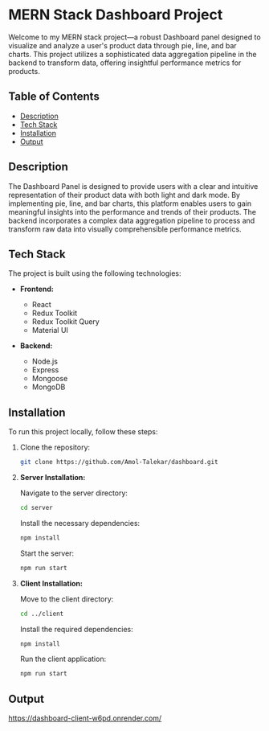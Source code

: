 # MERN Stack Dashboard Project

Welcome to my MERN stack project—a robust Dashboard panel designed to visualize and analyze a user's product data through pie, line, and bar charts. This project utilizes a sophisticated data aggregation pipeline in the backend to transform data, offering insightful performance metrics for products.

## Table of Contents

- [Description](#description)
- [Tech Stack](#tech-stack)
- [Installation](#installation)
- [Output](#output)

## Description

The Dashboard Panel is designed to provide users with a clear and intuitive representation of their product data with both light and dark mode. By implementing pie, line, and bar charts, this platform enables users to gain meaningful insights into the performance and trends of their products. The backend incorporates a complex data aggregation pipeline to process and transform raw data into visually comprehensible performance metrics.

## Tech Stack

The project is built using the following technologies:

- **Frontend:**

  - React
  - Redux Toolkit
  - Redux Toolkit Query
  - Material UI

- **Backend:**
  - Node.js
  - Express
  - Mongoose
  - MongoDB

## Installation

To run this project locally, follow these steps:

1. Clone the repository:

   ```bash
   git clone https://github.com/Amol-Talekar/dashboard.git
   ```

2. **Server Installation:**

   Navigate to the server directory:

   ```bash
   cd server
   ```

   Install the necessary dependencies:

   ```bash
   npm install
   ```

   Start the server:

   ```bash
   npm run start
   ```

3. **Client Installation:**

   Move to the client directory:

   ```bash
   cd ../client
   ```

   Install the required dependencies:

   ```bash
   npm install
   ```

   Run the client application:

   ```bash
   npm run start
   ```

## Output

https://dashboard-client-w6pd.onrender.com/
